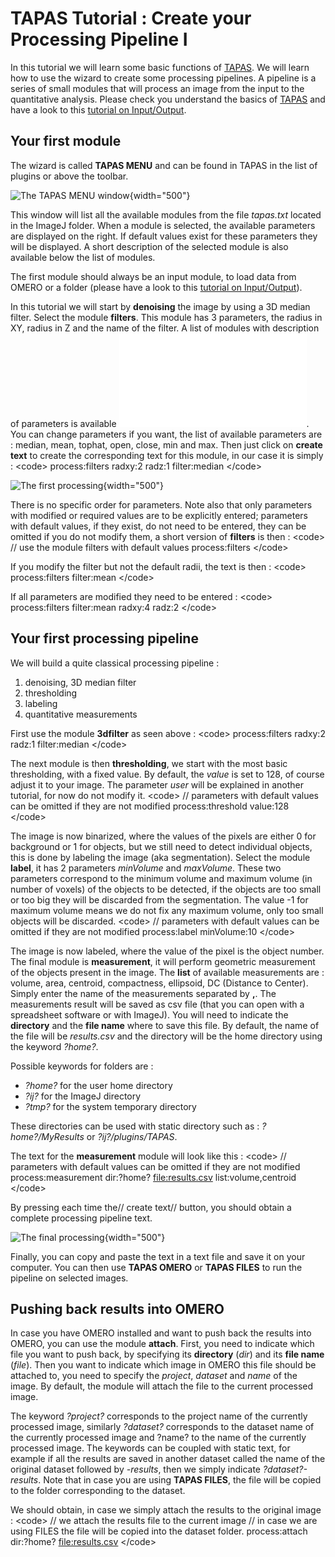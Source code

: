 # TAPAS Tutorial : Create your Processing Pipeline I

In this tutorial we will learn some basic functions of
[TAPAS](/plugin/utilities/tapas_/integrated_framework_for_automated_processing_and_analysis/start).
We will learn how to use the wizard to create some processing pipelines.
A pipeline is a series of small modules that will process an image from
the input to the quantitative analysis. Please check you understand the
basics of
[TAPAS](/plugin/utilities/tapas_/integrated_framework_for_automated_processing_and_analysis/start)
and have a look to this [tutorial on
Input/Output](/plugin/utilities/tapas_tutorial_/input_output_i/start).

## Your first module

The wizard is called **TAPAS MENU** and can be found in TAPAS in the
list of plugins or above the toolbar.

![The TAPAS MENU
window](/plugin/stacks/3d_ij_suite/menu1.png){width="500"}

This window will list all the available modules from the file
*tapas.txt* located in the ImageJ folder. When a module is selected, the
available parameters are displayed on the right. If default values exist
for these parameters they will be displayed. A short description of the
selected module is also available below the list of modules.

The first module should always be an input module, to load data from
OMERO or a folder (please have a look to this [tutorial on
Input/Output](/plugin/utilities/tapas_tutorial_/input_output_i/start)).

In this tutorial we will start by **denoising** the image by using a 3D
median filter. Select the module **filters**. This module has 3
parameters, the radius in XY, radius in Z and the name of the filter. A
list of modules with description of parameters is available
![here](/plugin/stacks/3d_ij_suite/tapasdescription0.51.pdf). You can
change parameters if you want, the list of available parameters are :
median, mean, tophat, open, close, min and max. Then just click on
**create text** to create the corresponding text for this module, in our
case it is simply : \<code\> process:filters radxy:2 radz:1
filter:median \</code\>

![The first
processing](/plugin/stacks/3d_ij_suite/menu2.png){width="500"}

There is no specific order for parameters. Note also that only
parameters with modified or required values are to be explicitly
entered; parameters with default values, if they exist, do not need to
be entered, they can be omitted if you do not modify them, a short
version of **filters** is then : \<code\> // use the module filters with
default values process:filters \</code\>

If you modify the filter but not the default radii, the text is then :
\<code\> process:filters filter:mean \</code\>

If all parameters are modified they need to be entered : \<code\>
process:filters filter:mean radxy:4 radz:2 \</code\>

## Your first processing pipeline

We will build a quite classical processing pipeline :

1.  denoising, 3D median filter
2.  thresholding
3.  labeling
4.  quantitative measurements

First use the module **3dfilter** as seen above : \<code\>
process:filters radxy:2 radz:1 filter:median \</code\>

The next module is then **thresholding**, we start with the most basic
thresholding, with a fixed value. By default, the *value* is set to 128,
of course adjust it to your image. The parameter *user* will be
explained in another tutorial, for now do not modify it. \<code\> //
parameters with default values can be omitted if they are not modified
process:threshold value:128 \</code\>

The image is now binarized, where the values of the pixels are either 0
for background or 1 for objects, but we still need to detect individual
objects, this is done by labeling the image (aka segmentation). Select
the module **label**, it has 2 parameters *minVolume* and *maxVolume*.
These two parameters correspond to the minimum volume and maximum volume
(in number of voxels) of the objects to be detected, if the objects are
too small or too big they will be discarded from the segmentation. The
value -1 for maximum volume means we do not fix any maximum volume, only
too small objects will be discarded. \<code\> // parameters with default
values can be omitted if they are not modified process:label
minVolume:10 \</code\>

The image is now labeled, where the value of the pixel is the object
number. The final module is **measurement**, it will perform geometric
measurement of the objects present in the image. The **list** of
available measurements are : volume, area, centroid, compactness,
ellipsoid, DC (Distance to Center). Simply enter the name of the
measurements separated by **,**. The measurements result will be saved
as csv file (that you can open with a spreadsheet software or with
ImageJ). You will need to indicate the **directory** and the **file
name** where to save this file. By default, the name of the file will be
*results.csv* and the directory will be the home directory using the
keyword *?home?*.

Possible keywords for folders are :

-   *?home?* for the user home directory
-   *?ij?* for the ImageJ directory
-   *?tmp?* for the system temporary directory

These directories can be used with static directory such as :
*?home?/MyResults* or *?ij?/plugins/TAPAS*.

The text for the **measurement** module will look like this : \<code\>
// parameters with default values can be omitted if they are not
modified process:measurement dir:?home? <file:results.csv>
list:volume,centroid \</code\>

By pressing each time the// create text// button, you should obtain a
complete processing pipeline text.

![The final
processing](/plugin/stacks/3d_ij_suite/menu3.png){width="500"}

Finally, you can copy and paste the text in a text file and save it on
your computer. You can then use **TAPAS OMERO** or **TAPAS FILES** to
run the pipeline on selected images.

## Pushing back results into OMERO

In case you have OMERO installed and want to push back the results into
OMERO, you can use the module **attach**. First, you need to indicate
which file you want to push back, by specifying its **directory**
(*dir*) and its **file name** (*file*). Then you want to indicate which
image in OMERO this file should be attached to, you need to specify the
*project*, *dataset* and *name* of the image. By default, the module
will attach the file to the current processed image.

The keyword *?project?* corresponds to the project name of the currently
processed image, similarly *?dataset?* corresponds to the dataset name
of the currently processed image and ?name? to the name of the currently
processed image. The keywords can be coupled with static text, for
example if all the results are saved in another dataset called the name
of the original dataset followed by *-results*, then we simply indicate
*?dataset?-results*. Note that in case you are using **TAPAS FILES**,
the file will be copied to the folder corresponding to the dataset.

We should obtain, in case we simply attach the results to the original
image : \<code\> // we attach the results file to the current image //
in case we are using FILES the file will be copied into the dataset
folder. process:attach dir:?home? <file:results.csv> \</code\>
